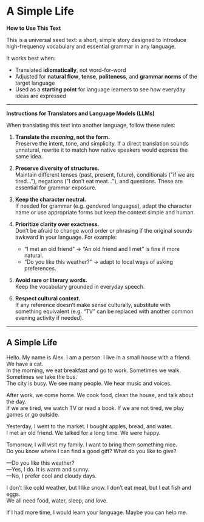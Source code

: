 # A Simple Life

**How to Use This Text**

This is a universal seed text: a short, simple story designed to introduce high-frequency vocabulary and essential grammar in any language.

It works best when:
- Translated **idiomatically**, not word-for-word
- Adjusted for **natural flow**, **tense**, **politeness**, and **grammar norms** of the target language
- Used as a **starting point** for language learners to see how everyday ideas are expressed

---

**Instructions for Translators and Language Models (LLMs)**

When translating this text into another language, follow these rules:

1. **Translate the *meaning*, not the form.**  
   Preserve the intent, tone, and simplicity. If a direct translation sounds unnatural, rewrite it to match how native speakers would express the same idea.

2. **Preserve diversity of structures.**  
   Maintain different tenses (past, present, future), conditionals ("if we are tired…"), negations ("I don’t eat meat…"), and questions. These are essential for grammar exposure.

3. **Keep the character neutral.**  
   If needed for grammar (e.g. gendered languages), adapt the character name or use appropriate forms but keep the context simple and human.

4. **Prioritize clarity over exactness.**  
   Don’t be afraid to change word order or phrasing if the original sounds awkward in your language. For example:
   - “I met an old friend” → “An old friend and I met” is fine if more natural.
   - “Do you like this weather?” → adapt to local ways of asking preferences.

5. **Avoid rare or literary words.**  
   Keep the vocabulary grounded in everyday speech.

6. **Respect cultural context.**  
   If any reference doesn’t make sense culturally, substitute with something equivalent (e.g. “TV” can be replaced with another common evening activity if needed).

---

## A Simple Life

Hello. My name is Alex. I am a person. I live in a small house with a friend. We have a cat.  
In the morning, we eat breakfast and go to work. Sometimes we walk. Sometimes we take the bus.  
The city is busy. We see many people. We hear music and voices.  

After work, we come home. We cook food, clean the house, and talk about the day.  
If we are tired, we watch TV or read a book. If we are not tired, we play games or go outside.  

Yesterday, I went to the market. I bought apples, bread, and water.  
I met an old friend. We talked for a long time. We were happy.  

Tomorrow, I will visit my family. I want to bring them something nice.  
Do you know where I can find a good gift? What do you like to give?  

—Do you like this weather?  
—Yes, I do. It is warm and sunny.  
—No, I prefer cool and cloudy days.

I don’t like cold weather, but I like snow. I don’t eat meat, but I eat fish and eggs.  
We all need food, water, sleep, and love.  

If I had more time, I would learn your language. Maybe you can help me.
